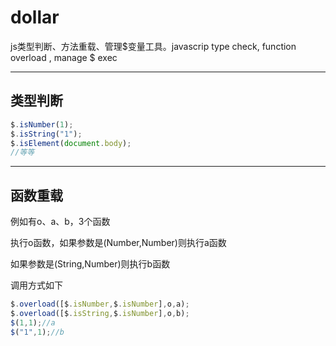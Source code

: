 # dollar
js类型判断、方法重载、管理$变量工具。javascrip type check, function overload , manage $ exec

---
## 类型判断
```javascript
$.isNumber(1);
$.isString("1");
$.isElement(document.body);
//等等
```
---
## 函数重载
例如有o、a、b，3个函数

执行o函数，如果参数是(Number,Number)则执行a函数

如果参数是(String,Number)则执行b函数

调用方式如下
```javascript
$.overload([$.isNumber,$.isNumber],o,a);
$.overload([$.isString,$.isNumber],o,b);
$(1,1);//a
$("1",1);//b
```
